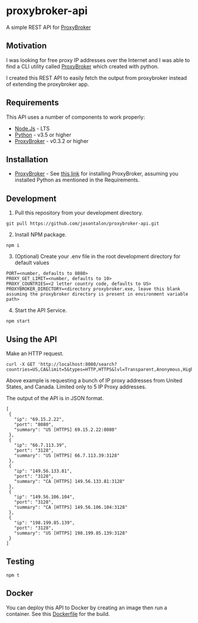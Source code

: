 # proxybroker-api
A simple REST API for [ProxyBroker](https://github.com/constverum/ProxyBroker)

## Motivation

I was looking for free proxy IP addresses over the Internet and I was able to find a CLI utility called [ProxyBroker](https://github.com/constverum/ProxyBroker) which created with python.

I created this REST API to easily fetch the output from proxybroker instead of extending the proxybroker app.

## Requirements

This API uses a number of components to work properly:

- [Node.Js](https://nodejs.org/en/download/) - LTS
- [Python](https://www.python.org/downloads/) - v3.5 or higher
- [ProxyBroker](https://github.com/constverum/ProxyBroker) - v0.3.2 or higher

## Installation
 * [ProxyBroker](https://github.com/constverum/ProxyBroker) - See [this link](https://github.com/constverum/ProxyBroker#installation) for installing ProxyBroker, assuming you installed Python as mentioned in the Requirements.
 
## Development

 1. Pull this repository from your development directory.
 ```
 git pull https://github.com/jasontalon/proxybroker-api.git
 ```
 2. Install NPM package.
 ```
 npm i
 ```
 3. (Optional) Create your .env file in the root development directory for default values
 ```
 PORT=<number, defaults to 8080>
 PROXY_GET_LIMIT=<number, defaults to 10>
 PROXY_COUNTRIES=<2 letter country code, defaults to US>
 PROXYBROKER_DIRECTORY=<directory proxybroker.exe, leave this blank assuming the proxybroker directory is present in environment variable path>
 ```
 4. Start the API Service.
 ```
 npm start
 ```
 
 ## Using the API
 Make an HTTP request. 
 ```
 curl -X GET 'http://localhost:8080/search?countries=US,CA&limit=5&types=HTTP,HTTPS&lvl=Transparent,Anonymous,High'
 ```
 Above example is requesting a bunch of IP proxy addresses from United States, and Canada. Limited only to 5 IP Proxy addresses.
 
 The output of the API is in JSON format.
 ```
 [
  {
    "ip": "69.15.2.22",
    "port": "8080",
    "summary": "US [HTTPS] 69.15.2.22:8080"
  },
  {
    "ip": "66.7.113.39",
    "port": "3128",
    "summary": "US [HTTPS] 66.7.113.39:3128"
  },
  {
    "ip": "149.56.133.81",
    "port": "3128",
    "summary": "CA [HTTPS] 149.56.133.81:3128"
  },
  {
    "ip": "149.56.106.104",
    "port": "3128",
    "summary": "CA [HTTPS] 149.56.106.104:3128"
  },
  {
    "ip": "198.199.85.139",
    "port": "3128",
    "summary": "US [HTTPS] 198.199.85.139:3128"
  }
]
 ```
 
 ## Testing
 ```
 npm t
 ```
 
 ## Docker
 You can deploy this API to Docker by creating an image then run a container. See this [Dockerfile](https://github.com/jasontalon/proxybroker-api/blob/master/Dockerfile) for the build.
 
